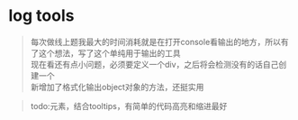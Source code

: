 # log tools

> 每次做线上题我最大的时间消耗就是在打开console看输出的地方，所以有了这个想法，写了这个单纯用于输出的工具
> <br>现在看还有点小问题，必须要定义一个div，之后将会检测没有的话自己创建一个
> <br>新增加了格式化输出object对象的方法，还挺实用

> todo:元素，结合tooltips，有简单的代码高亮和缩进最好
